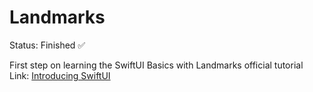 # Landmarks

Status: Finished ✅

First step on learning the SwiftUI Basics with Landmarks official tutorial
Link: [Introducing SwiftUI ](https://developer.apple.com/tutorials/swiftui)
